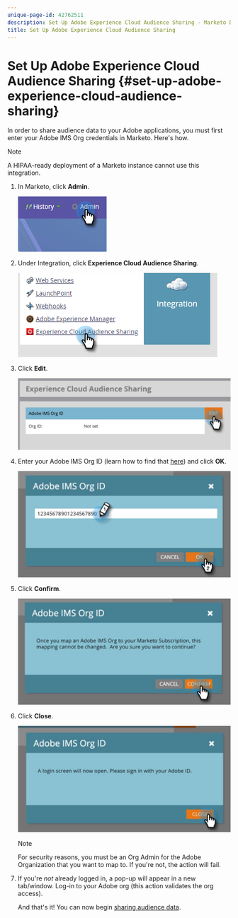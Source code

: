 ```yaml
---
unique-page-id: 42762511
description: Set Up Adobe Experience Cloud Audience Sharing - Marketo Docs - Product Documentation
title: Set Up Adobe Experience Cloud Audience Sharing
---
```


# Set Up Adobe Experience Cloud Audience Sharing {#set-up-adobe-experience-cloud-audience-sharing}

In order to share audience data to your Adobe applications, you must first enter your Adobe IMS Org credentials in Marketo. Here's how.

>[!NOTE]
>
>A HIPAA-ready deployment of a Marketo instance cannot use this integration.

1. In Marketo, click **Admin**.

   ![](assets/one-2.png)

1. Under Integration, click **Experience Cloud Audience Sharing**.

   ![](assets/two-2.png)

1. Click **Edit**.

   ![](assets/three-2.png)

1. Enter your Adobe IMS Org ID (learn how to find that [here](https://docs.adobe.com/content/help/en/control-panel/using/faq.html)) and click **OK**.

   ![](assets/four-2.png)

1. Click **Confirm**.

   ![](assets/five-1.png)

1. Click **Close**.

   ![](assets/six-2.png)

   >[!NOTE]
   >
   >For security reasons, you must be an Org Admin for the Adobe Organization that you want to map to. If you're not, the action will fail.

1. If you're _not_ already logged in, a pop-up will appear in a new tab/window. Log-in to your Adobe org (this action validates the org access).

   And that's it! You can now begin [sharing audience data](/help/marketo/product-docs/core-marketo-concepts/smart-lists-and-static-lists/static-lists/send-a-list-to-adobe-experience-cloud.md).
